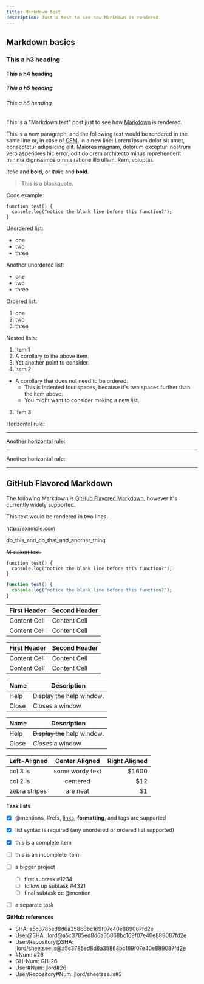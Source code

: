 ```yaml
---
title: Markdown test
description: Just a test to see how Markdown is rendered.
---
```


## Markdown basics

### This a h3 heading

#### This a h4 heading

##### This a h5 heading

###### This a h6 heading

This is a "Markdown test" post just to see how [Markdown](https://help.github.com/articles/markdown-basics/) is rendered.

This is a new paragraph, and the following text would be rendered in the same line or, in case of <abbr title="GitHub Flavored Markdown">GFM</abbr>, in a new line: 
Lorem ipsum dolor sit amet, consectetur adipisicing elit. Maiores magnam, dolorum excepturi nostrum vero asperiores hic error, odit dolorem architecto minus reprehenderit minima dignissimos omnis ratione illo ullam. Rem, voluptas.

_italic_ and __bold__, or *italic* and **bold**.

> This is a blockquote.

Code example:

    function test() {
      console.log("notice the blank line before this function?");
    }

Unordered list:

- one
- two
- three

Another unordered list:

* one
* two
* three

Ordered list:

1. one
2. two
3. three

Nested lists:

1. Item 1
  1. A corollary to the above item.
  2. Yet another point to consider.
2. Item 2
  * A corollary that does not need to be ordered.
    * This is indented four spaces, because it's two spaces further than the item above.
    * You might want to consider making a new list.
3. Item 3

Horizontal rule:

---

Another horizontal rule:

___

Another horizontal rule:

***

## GitHub Flavored Markdown

The following Markdown is [GitHub Flavored Markdown](https://help.github.com/articles/github-flavored-markdown/), however it's currently widely supported.

This text would be
rendered in two lines.

http://example.com

do_this_and_do_that_and_another_thing.

~~Mistaken text.~~

```
function test() {
  console.log("notice the blank line before this function?");
}
```

```js
function test() {
  console.log("notice the blank line before this function?");
}
```

First Header  | Second Header
------------- | -------------
Content Cell  | Content Cell
Content Cell  | Content Cell


| First Header  | Second Header |
| ------------- | ------------- |
| Content Cell  | Content Cell  |
| Content Cell  | Content Cell  |


| Name | Description          |
| ------------- | ----------- |
| Help      | Display the help window.|
| Close     | Closes a window     |


| Name | Description          |
| ------------- | ----------- |
| Help      | ~~Display the~~ help window.|
| Close     | _Closes_ a window     |


| Left-Aligned  | Center Aligned  | Right Aligned |
| :------------ |:---------------:| -----:|
| col 3 is      | some wordy text | $1600 |
| col 2 is      | centered        |   $12 |
| zebra stripes | are neat        |    $1 |


**Task lists**

- [x] @mentions, #refs, [links](), **formatting**, and <del>tags</del> are supported
- [x] list syntax is required (any unordered or ordered list supported)
- [x] this is a complete item
- [ ] this is an incomplete item

- [ ] a bigger project
  - [ ] first subtask #1234
  - [ ] follow up subtask #4321
  - [ ] final subtask cc @mention
- [ ] a separate task

**GitHub references**

* SHA: a5c3785ed8d6a35868bc169f07e40e889087fd2e
* User@SHA: jlord@a5c3785ed8d6a35868bc169f07e40e889087fd2e
* User/Repository@SHA: jlord/sheetsee.js@a5c3785ed8d6a35868bc169f07e40e889087fd2e
* #Num: #26
* GH-Num: GH-26
* User#Num: jlord#26
* User/Repository#Num: jlord/sheetsee.js#2
